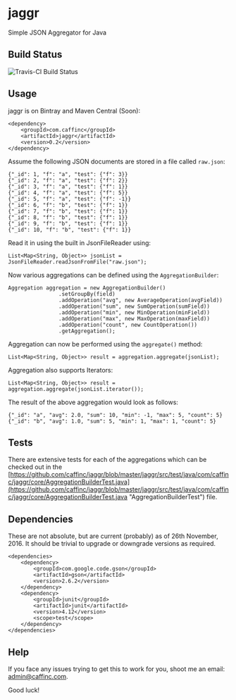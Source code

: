 # jaggr
Simple JSON Aggregator for Java

## Build Status
![Travis-CI Build Status](https://travis-ci.org/caffinc/jaggr.svg?branch=master)

## Usage
jaggr is on Bintray and Maven Central (Soon):

	<dependency>
	    <groupId>com.caffinc</groupId>
	    <artifactId>jaggr</artifactId>
	    <version>0.2</version>
	</dependency>

Assume the following JSON documents are stored in a file called `raw.json`:

	{"_id": 1, "f": "a", "test": {"f": 3}}
	{"_id": 2, "f": "a", "test": {"f": 2}}
	{"_id": 3, "f": "a", "test": {"f": 1}}
	{"_id": 4, "f": "a", "test": {"f": 5}}
	{"_id": 5, "f": "a", "test": {"f": -1}}
	{"_id": 6, "f": "b", "test": {"f": 1}}
	{"_id": 7, "f": "b", "test": {"f": 1}}
	{"_id": 8, "f": "b", "test": {"f": 1}}
	{"_id": 9, "f": "b", "test": {"f": 1}}
	{"_id": 10, "f": "b", "test": {"f": 1}}

Read it in using the built in JsonFileReader using:

	List<Map<String, Object>> jsonList = JsonFileReader.readJsonFromFile("raw.json");

Now various aggregations can be defined using the `AggregationBuilder`:
	
	Aggregation aggregation = new AggregationBuilder()
	                .setGroupBy(field)
	                .addOperation("avg", new AverageOperation(avgField))
	                .addOperation("sum", new SumOperation(sumField))
	                .addOperation("min", new MinOperation(minField))
	                .addOperation("max", new MaxOperation(maxField))
	                .addOperation("count", new CountOperation())
	                .getAggregation();

Aggregation can now be performed using the `aggregate()` method:

	List<Map<String, Object>> result = aggregation.aggregate(jsonList);

Aggregation also supports Iterators:

	List<Map<String, Object>> result = aggregation.aggregate(jsonList.iterator());

The result of the above aggregation would look as follows:

	{"_id": "a", "avg": 2.0, "sum": 10, "min": -1, "max": 5, "count": 5}
	{"_id": "b", "avg": 1.0, "sum": 5, "min": 1, "max": 1, "count": 5}

## Tests

There are extensive tests for each of the aggregations which can be checked out in the [https://github.com/caffinc/jaggr/blob/master/jaggr/src/test/java/com/caffinc/jaggr/core/AggregationBuilderTest.java](https://github.com/caffinc/jaggr/blob/master/jaggr/src/test/java/com/caffinc/jaggr/core/AggregationBuilderTest.java "AggregationBuilderTest") file.

## Dependencies

These are not absolute, but are current (probably) as of 26th November, 2016. It should be trivial to upgrade or downgrade versions as required.

	<dependencies>
    	<dependency>
            <groupId>com.google.code.gson</groupId>
            <artifactId>gson</artifactId>
            <version>2.6.2</version>
        </dependency>
        <dependency>
            <groupId>junit</groupId>
            <artifactId>junit</artifactId>
            <version>4.12</version>
            <scope>test</scope>
        </dependency>
	</dependencies>

## Help

If you face any issues trying to get this to work for you, shoot me an email: admin@caffinc.com.

Good luck!